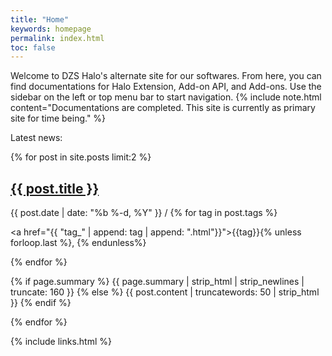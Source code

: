 ```yaml
---
title: "Home"
keywords: homepage
permalink: index.html
toc: false
---
```


Welcome to DZS Halo's alternate site for our softwares. From here, you can find documentations for Halo Extension, Add-on API, and Add-ons. Use the sidebar on the left or top menu bar to start navigation.
{% include note.html content="Documentations are completed. This site is currently as primary site for time being." %}

Latest news:

<div class="post-list">
{% for post in site.posts limit:2 %}


<h2><a class="post-link" href="{{ post.url | relative_url }}">{{ post.title }}</a></h2>
<span class="post-meta">{{ post.date | date: "%b %-d, %Y" }} /
{% for tag in post.tags %}

<a href="{{ "tag_" | append: tag | append: ".html"}}">{{tag}}</a>{% unless forloop.last %}, {% endunless%}

{% endfor %}</span>
<p>{% if page.summary %} {{ page.summary | strip_html | strip_newlines | truncate: 160 }} {% else %} {{ post.content | truncatewords: 50 | strip_html }} {% endif %}</p>

{% endfor %}
</div>

{% include links.html %}
